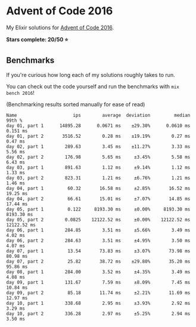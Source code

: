 # Advent of Code 2016

My Elixir solutions for [Advent of Code 2016](https://adventofcode.com/2016).

**Stars complete: 20/50 :star:**

## Benchmarks

If you're curious how long each of my solutions roughly takes to run.

You can check out the code yourself and run the benchmarks with `mix bench 2016`!

(Benchmarking results sorted manually for ease of read)

```
Name                     ips        average  deviation         median         99th %
day 01, part 1      14895.28      0.0671 ms    ±29.30%      0.0610 ms       0.151 ms
day 01, part 2       3516.52        0.28 ms    ±19.19%        0.27 ms        0.47 ms
day 02, part 1        289.63        3.45 ms    ±11.27%        3.33 ms        5.56 ms
day 02, part 2        176.98        5.65 ms     ±3.45%        5.58 ms        6.43 ms
day 03, part 1        891.63        1.12 ms     ±9.14%        1.12 ms        1.33 ms
day 03, part 2        823.31        1.21 ms     ±6.76%        1.21 ms        1.46 ms
day 04, part 1         60.32       16.58 ms     ±2.85%       16.52 ms       19.25 ms
day 04, part 2         66.61       15.01 ms     ±7.07%       14.85 ms       17.44 ms
day 05, part 1         0.122     8193.30 ms     ±0.00%     8193.30 ms     8193.30 ms
day 05, part 2        0.0825    12122.52 ms     ±0.00%    12122.52 ms    12122.52 ms
day 06, part 1        284.85        3.51 ms     ±5.66%        3.49 ms        4.02 ms
day 06, part 2        284.63        3.51 ms     ±4.95%        3.50 ms        4.07 ms
day 07, part 1         13.54       73.83 ms     ±3.07%       73.98 ms       80.98 ms
day 07, part 2         25.82       38.72 ms    ±29.80%       35.20 ms       95.86 ms
day 08, part 1        284.00        3.52 ms     ±4.35%        3.49 ms        4.08 ms
day 09, part 1        131.67        7.59 ms     ±8.09%        7.45 ms       10.84 ms
day 09, part 2         85.18       11.74 ms     ±2.21%       11.69 ms       12.97 ms
day 10, part 1        338.68        2.95 ms     ±3.93%        2.92 ms        3.29 ms
day 10, part 2        336.28        2.97 ms     ±5.25%        2.94 ms        3.50 ms
```
